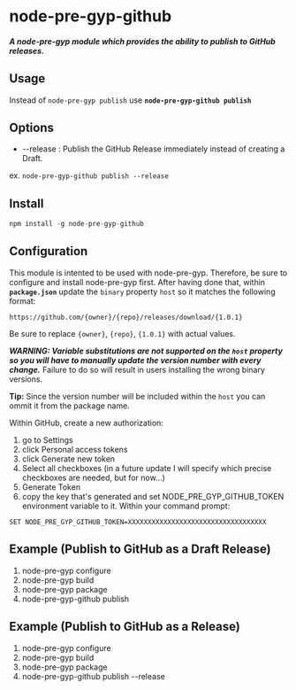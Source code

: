 # node-pre-gyp-github
##### A node-pre-gyp module which provides the ability to publish to GitHub releases.

## Usage
Instead of ```node-pre-gyp publish``` use **```node-pre-gyp-github publish```**

## Options
* --release : Publish the GitHub Release immediately instead of creating a Draft.

ex. ```node-pre-gyp-github publish --release```

## Install
```javascript
npm install -g node-pre-gyp-github
```

## Configuration
This module is intented to be used with node-pre-gyp. Therefore, be sure to configure and install node-pre-gyp first. After having done that, within **```package.json```** update the ```binary``` property ```host``` so it matches the following format:

```
https://github.com/{owner}/{repo}/releases/download/{1.0.1}
```
Be sure to replace ```{owner}```, ```{repo}```, ```{1.0.1}``` with actual values.

***WARNING: Variable substitutions are not supported on the ```host``` property so you will have to manually update the version number with every change.*** Failure to do so will result in users installing the wrong binary versions.

**Tip:** Since the version number will be included within the ```host``` you can ommit it from the package name.

Within GitHub, create a new authorization:

1. go to Settings 
2. click Personal access tokens
3. click Generate new token
4. Select all checkboxes (in a future update I will specify which precise checkboxes are needed, but for now...)
5. Generate Token
6. copy the key that's generated and set NODE_PRE_GYP_GITHUB_TOKEN environment variable to it. Within your command prompt:

```
SET NODE_PRE_GYP_GITHUB_TOKEN=XXXXXXXXXXXXXXXXXXXXXXXXXXXXXXXXXXX
```

## Example (Publish to GitHub as a Draft Release)
1. node-pre-gyp configure
2. node-pre-gyp build
3. node-pre-gyp package
4. node-pre-gyp-github publish

## Example (Publish to GitHub as a Release)
1. node-pre-gyp configure
2. node-pre-gyp build
3. node-pre-gyp package
4. node-pre-gyp-github publish --release